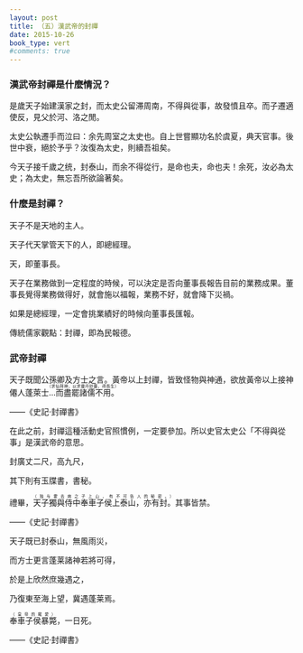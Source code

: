 ```yaml
---
layout: post
title: （五）漢武帝的封禪
date: 2015-10-26
book_type: vert
#comments: true
---
```


### 漢武帝封禪是什麼情況？

<p class="gap-after">是歲天子始建漢家之封，而太史公留滞周南，不得與從事，故發憤且卒。而子遷適使反，見父於河、洛之閒。</p>

<p class="gap-after">太史公執遷手而泣曰：余先周室之太史也。自上世嘗顯功名於虞夏，典天官事。後世中衰，絕於予乎？汝復為太史，則續吾祖矣。</p>

<p class="gap-after">今天子接千歲之统，封泰山，而余不得從行，是命也夫，命也夫！余死，汝必為太史；為太史，無忘吾所欲論著矣。</p>

### 什麼是封禪？

<p class="gap-after">天子不是天地的主人。</p>

<p class="gap-after">天子代天掌管天下的人，即總經理。</p>

<p class="gap-after">天，即董事長。</p>

<p class="gap-after">天子在業務做到一定程度的時候，可以決定是否向董事長報告目前的業務成果。董事長覺得業務做得好，就會施以福報，業務不好，就會降下災禍。</p>

<p class="gap-after">如果是總經理，一定會挑業績好的時候向董事長匯報。</p>

<p class="gap-after">傳統儒家觀點：封禪，即為民報德。</p>

### 武帝封禪

<p class="gap-after">天子既聞公孫卿及方士之言。黃帝以上封禪，皆致怪物與神通，欲放黃帝以上接神僊人蓬萊士<ruby><rb>...而盡罷諸儒不用。</rb><rt>（求仙拜神，以求靈丹妙藥，得長生）</rt></ruby></p>

<p class="gap-after nehan-p-bottom">——《史記·封禪書》</p>

<p class="gap-after">在此之前，封禪這種活動史官照慣例，一定要參加。所以史官太史公「不得與從事」是漢武帝的意思。</p>

<p class="gap-after">封廣丈二尺，高九尺，</p>

<p class="gap-after">其下則有玉牒書，書秘。</p>

<p class="gap-after">禮畢，<ruby><rb>天子獨與侍中奉車子侯上泰山，亦有封。</rb><rt>（独与霍去病之子上山，有不可告人的秘密。）</rt></ruby>其事皆禁。</p>

<p class="gap-after nehan-p-bottom">——《史記·封禪書》</p>

<p class="gap-after">天子既已封泰山，無風雨災，</p>
<p class="gap-after">而方士更言蓬莱諸神若將可得，</p>
<p class="gap-after">於是上欣然庶幾遇之，</p>
<p class="gap-after">乃復東至海上望，冀遇蓬莱焉。</p>
<p class="gap-after"><ruby><rb>奉車子侯暴斃</rb><rt>（皇帝的寵愛）</rt>，一日死。</p>

<p class="gap-after nehan-p-bottom">——《史記·封禪書》</p>





